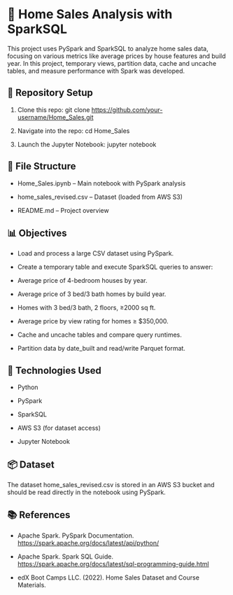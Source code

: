 # 🏡 Home Sales Analysis with SparkSQL

This project uses PySpark and SparkSQL to analyze home sales data, focusing on various metrics like average prices by house features and build year. In this project, temporary views, partition data, cache and uncache tables, and measure performance with Spark was developed.

## 📁 Repository Setup

1. Clone this repo: git clone https://github.com/your-username/Home_Sales.git

2. Navigate into the repo: cd Home_Sales

3. Launch the Jupyter Notebook: jupyter notebook

## 📄 File Structure

* Home_Sales.ipynb – Main notebook with PySpark analysis

* home_sales_revised.csv – Dataset (loaded from AWS S3)

* README.md – Project overview

## 📊 Objectives

* Load and process a large CSV dataset using PySpark.

* Create a temporary table and execute SparkSQL queries to answer:

* Average price of 4-bedroom houses by year.

* Average price of 3 bed/3 bath homes by build year.

* Homes with 3 bed/3 bath, 2 floors, ≥2000 sq ft.

* Average price by view rating for homes ≥ $350,000.

* Cache and uncache tables and compare query runtimes.

* Partition data by date_built and read/write Parquet format.

## 🧪 Technologies Used

* Python

* PySpark

* SparkSQL

* AWS S3 (for dataset access)

* Jupyter Notebook

## 📦 Dataset
The dataset home_sales_revised.csv is stored in an AWS S3 bucket and should be read directly in the notebook using PySpark.

## 📚 References

* Apache Spark. PySpark Documentation. https://spark.apache.org/docs/latest/api/python/

* Apache Spark. Spark SQL Guide. https://spark.apache.org/docs/latest/sql-programming-guide.html

* edX Boot Camps LLC. (2022). Home Sales Dataset and Course Materials.